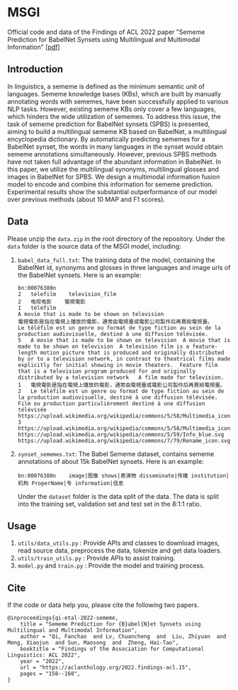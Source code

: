 # MSGI
Official code and data of the Findings of ACL 2022 paper "Sememe Prediction for BabelNet Synsets using Multilingual and Multimodal Information" [[pdf](https://aclanthology.org/2022.findings-acl.15.pdf)]

## Introduction
In linguistics, a sememe is defined as the minimum semantic unit of languages. Sememe knowledge bases (KBs), which are built by manually annotating words with sememes, have been successfully applied to various NLP tasks. However, existing sememe KBs only cover a few languages, which hinders the wide utilization of sememes. To address this issue, the task of sememe prediction for BabelNet synsets (SPBS) is presented, aiming to build a multilingual sememe KB based on BabelNet, a multilingual encyclopedia dictionary. By automatically predicting sememes for a BabelNet synset, the words in many languages in the synset would obtain sememe annotations simultaneously. However, previous SPBS methods have not taken full advantage of the abundant information in BabelNet. In this paper, we utilize the multilingual synonyms, multilingual glosses and images in BabelNet for SPBS. We design a multimodal information fusion model to encode and combine this information for sememe prediction. Experimental results show the substantial outperformance of our model over previous methods (about 10 MAP and F1 scores).

## Data
Please unzip the `data.zip` in the root directory of the repository. Under the `data` folder is the source data of the MSGI model, including:
1. `babel_data_full.txt`: The training data of the model, containing the BabelNet id, synonyms and glosses in three languages and image urls of the BabelNet synsets. Here is an example:
    ```
    bn:00076380n
    2	telefilm	television_film
    2	电视电影	電視電影
    1	téléfilm
    A movie that is made to be shown on television
    電視電影是指在電視上播放的電影，通常由電視臺或電影公司製作后再賣給電視臺。
    Le téléfilm est un genre ou format de type fiction au sein de la production audiovisuelle, destiné à une diffusion télévisée.
    5	A movie that is made to be shown on television	A movie that is made to be shown on television	A television film is a feature-length motion picture that is produced and originally distributed by or to a television network, in contrast to theatrical films made explicitly for initial showing in movie theaters.	Feature film that is a television program produced for and originally distributed by a television network	A film made for television.
    1	電視電影是指在電視上播放的電影，通常由電視臺或電影公司製作后再賣給電視臺。
    2	Le téléfilm est un genre ou format de type fiction au sein de la production audiovisuelle, destiné à une diffusion télévisée.	Film ou production particulièrement destiné à une diffusion télévisée
    https://upload.wikimedia.org/wikipedia/commons/5/58/Multimedia_icon.png
    3	https://upload.wikimedia.org/wikipedia/commons/5/58/Multimedia_icon.png	https://upload.wikimedia.org/wikipedia/commons/5/59/Info_blue.svg	https://upload.wikimedia.org/wikipedia/commons/7/79/Rename_icon.svg
    ```
2. `synset_sememes.txt`: The Babel Sememe dataset, contains sememe annotations of about 15k BabelNet synsets. Here is an example:
    ```
    bn:00076380n	image|图像 shows|表演物 disseminate|传播 institution|机构 ProperName|专 information|信息
    ```
    Under the `dataset` folder is the data split of the data. The data is split into the training set, validation set and test set in the 8:1:1 ratio.

## Usage

1. `utils/data_utils.py` : Provide APIs and classes to download images, read source data, preprocess the data, tokenize and get data loaders.
2. `utils/train_utils.py` : Provide APIs to assist training.
3. `model.py` and `train.py` : Provide the model and training process.

## Cite

If the code or data help you, please cite the following two papers.

```
@inproceedings{qi-etal-2022-sememe,
    title = "Sememe Prediction for {B}abel{N}et Synsets using Multilingual and Multimodal Information",
    author = "Qi, Fanchao  and Lv, Chuancheng  and  Liu, Zhiyuan  and  Meng, Xiaojun  and Sun, Maosong  and  Zheng, Hai-Tao",
    booktitle = "Findings of the Association for Computational Linguistics: ACL 2022",
    year = "2022",
    url = "https://aclanthology.org/2022.findings-acl.15",
    pages = "158--168",
}
```
